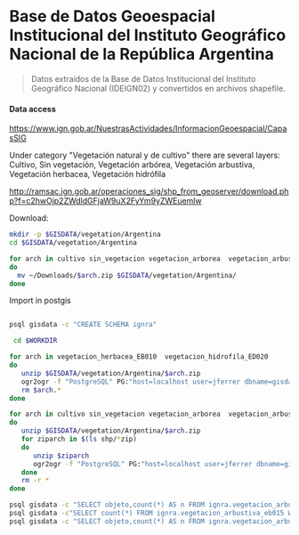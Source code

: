 # Base de Datos Geoespacial Institucional del  Instituto Geográfico Nacional de la República Argentina

> Datos extraídos de la Base de Datos Institucional del Instituto Geográfico Nacional (IDEIGN02) y convertidos en archivos shapefile.

#### Data access
https://www.ign.gob.ar/NuestrasActividades/InformacionGeoespacial/CapasSIG

Under category "Vegetación natural y de cultivo" there are several layers: Cultivo, Sin vegetación, Vegetación arbórea, Vegetación arbustiva, Vegetación herbacea, Vegetación hidrófila

http://ramsac.ign.gob.ar/operaciones_sig/shp_from_geoserver/download.php?f=c2hwOjp2ZWdldGFjaW9uX2FyYm9yZWEuemlw

Download:

```sh
mkdir -p $GISDATA/vegetation/Argentina
cd $GISDATA/vegetation/Argentina

for arch in cultivo sin_vegetacion vegetacion_arborea  vegetacion_arbustiva  vegetacion_herbacea_EB010  vegetacion_hidrofila_ED020
do
  mv ~/Downloads/$arch.zip $GISDATA/vegetation/Argentina/
done
```

Import in postgis
```sh

psql gisdata -c "CREATE SCHEMA ignra"

 cd $WORKDIR

for arch in vegetacion_herbacea_EB010  vegetacion_hidrofila_ED020
do
   unzip $GISDATA/vegetation/Argentina/$arch.zip
   ogr2ogr -f "PostgreSQL" PG:"host=localhost user=jferrer dbname=gisdata" -lco SCHEMA=ignra -nlt PROMOTE_TO_MULTI $arch.shp
   rm $arch.*
done

for arch in cultivo sin_vegetacion vegetacion_arborea  vegetacion_arbustiva  
do
   unzip $GISDATA/vegetation/Argentina/$arch.zip
   for ziparch in $(ls shp/*zip)
   do
      unzip $ziparch
      ogr2ogr -f "PostgreSQL" PG:"host=localhost user=jferrer dbname=gisdata" -lco SCHEMA=ignra -nlt PROMOTE_TO_MULTI $(basename $ziparch | sed s/.zip/.shp/)
   done
   rm -r *
done

psql gisdata -c "SELECT objeto,count(*) AS n FROM ignra.vegetacion_arbustiva_eb015 GROUP BY objeto"
psql gisdata -c"SELECT count(*) FROM ignra.vegetacion_arbustiva_eb015 WHERE objeto IN ('Estepa Arbustiva','Etapa arbustiva','Estepa arbustiva')"
psql gisdata -c "SELECT objeto,count(*) AS n FROM ignra.vegetacion_arbustiva_eb020 GROUP BY objeto"

```
